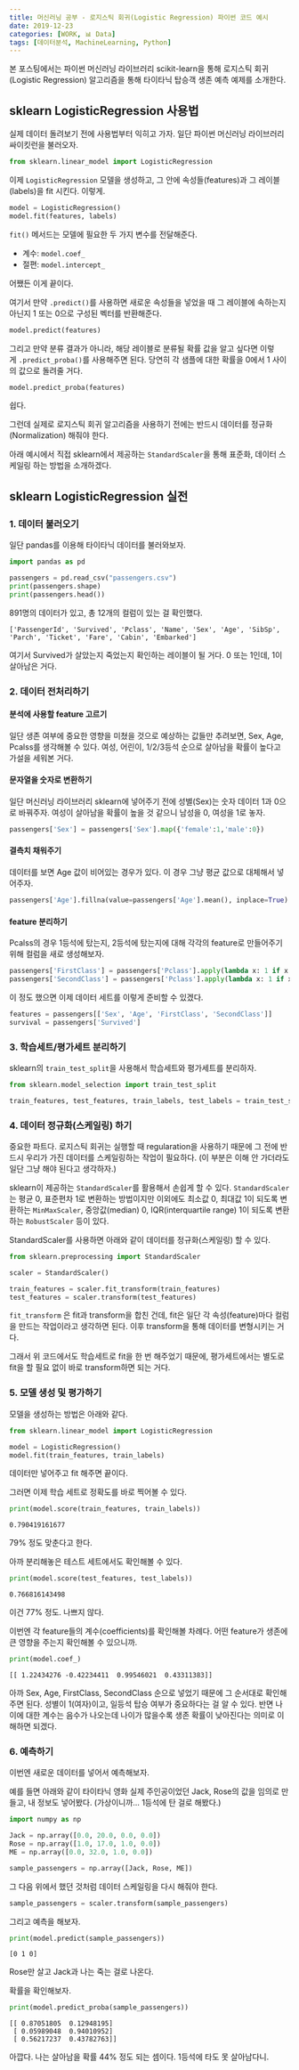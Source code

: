 ```yaml
---
title: 머신러닝 공부 - 로지스틱 회귀(Logistic Regression) 파이썬 코드 예시
date: 2019-12-23
categories: [WORK, 📊 Data]
tags: [데이터분석, MachineLearning, Python]
---
```


본 포스팅에서는 파이썬 머신러닝 라이브러리 scikit-learn을 통해 로지스틱 회귀(Logistic Regression) 알고리즘을 통해 타이타닉 탑승객 생존 예측 예제를 소개한다.

## sklearn LogisticRegression 사용법

실제 데이터 돌려보기 전에 사용법부터 익히고 가자. 일단 파이썬 머신러닝 라이브러리 싸이킷런을 불러오자.

```python
from sklearn.linear_model import LogisticRegression
```

이제 `LogisticRegression` 모델을 생성하고, 그 안에 속성들(features)과 그 레이블(labels)을 fit 시킨다. 이렇게.

```python
model = LogisticRegression()
model.fit(features, labels)
```

`fit()` 메서드는 모델에 필요한 두 가지 변수를 전달해준다.

- 계수: `model.coef_`
- 절편: `model.intercept_`

어쨌든 이게 끝이다.

여기서 만약 `.predict()`를 사용하면 새로운 속성들을 넣었을 때 그 레이블에 속하는지 아닌지 1 또는 0으로 구성된 벡터를 반환해준다.

```python
model.predict(features)
```

그리고 만약 분류 결과가 아니라, 해당 레이블로 분류될 확률 값을 알고 싶다면 이렇게 `.predict_proba()`를 사용해주면 된다. 당연히 각 샘플에 대한 확률을 0에서 1 사이의 값으로 돌려줄 거다.

```python
model.predict_proba(features)
```

쉽다.

그런데 실제로 로지스틱 회귀 알고리즘을 사용하기 전에는 반드시 데이터를 정규화(Normalization) 해줘야 한다.

아래 예시에서 직접 sklearn에서 제공하는 `StandardScaler`을 통해 표준화, 데이터 스케일링 하는 방법을 소개하겠다.

## sklearn LogisticRegression 실전

### 1. 데이터 불러오기

일단 pandas를 이용해 타이타닉 데이터를 불러와보자.

```python
import pandas as pd

passengers = pd.read_csv("passengers.csv")
print(passengers.shape)
print(passengers.head())
```

891명의 데이터가 있고, 총 12개의 컬럼이 있는 걸 확인했다.

```
['PassengerId', 'Survived', 'Pclass', 'Name', 'Sex', 'Age', 'SibSp', 'Parch', 'Ticket', 'Fare', 'Cabin', 'Embarked']
```

여기서 Survived가 살았는지 죽었는지 확인하는 레이블이 될 거다. 0 또는 1인데, 1이 살아남은 거다.

### 2. 데이터 전처리하기

#### 분석에 사용할 feature 고르기

일단 생존 여부에 중요한 영향을 미쳤을 것으로 예상하는 값들만 추려보면, Sex, Age, Pcalss를 생각해볼 수 있다. 여성, 어린이, 1/2/3등석 순으로 살아남을 확률이 높다고 가설을 세워본 거다.

#### 문자열을 숫자로 변환하기

일단 머신러닝 라이브러리 sklearn에 넣어주기 전에 성별(Sex)는 숫자 데이터 1과 0으로 바꿔주자. 여성이 살아남을 확률이 높을 것 같으니 남성을 0, 여성을 1로 놓자.

```python
passengers['Sex'] = passengers['Sex'].map({'female':1,'male':0})
```

#### 결측치 채워주기

데이터를 보면 Age 값이 비어있는 경우가 있다. 이 경우 그냥 평균 값으로 대체해서 넣어주자.

```python
passengers['Age'].fillna(value=passengers['Age'].mean(), inplace=True)
```

#### feature 분리하기

Pcalss의 경우 1등석에 탔는지, 2등석에 탔는지에 대해 각각의 feature로 만들어주기 위해 컬럼을 새로 생성해보자.

```python
passengers['FirstClass'] = passengers['Pclass'].apply(lambda x: 1 if x == 1 else 0)
passengers['SecondClass'] = passengers['Pclass'].apply(lambda x: 1 if x == 2 else 0)
```

이 정도 했으면 이제 데이터 세트를 이렇게 준비할 수 있겠다.

```python
features = passengers[['Sex', 'Age', 'FirstClass', 'SecondClass']]
survival = passengers['Survived']
```

### 3. 학습세트/평가세트 분리하기

sklearn의 `train_test_split`을 사용해서 학습세트와 평가세트를 분리하자.

```python
from sklearn.model_selection import train_test_split

train_features, test_features, train_labels, test_labels = train_test_split(features, survival)
```

### 4. 데이터 정규화(스케일링) 하기

중요한 파트다. 로지스틱 회귀는 실행할 때 regularation을 사용하기 때문에 그 전에 반드시 우리가 가진 데이터를 스케일링하는 작업이 필요하다. (이 부분은 이해 안 가더라도 일단 그냥 해야 된다고 생각하자.)

sklearn이 제공하는 `StandardScaler`를 활용해서 손쉽게 할 수 있다. `StandardScaler`는 평균 0, 표준편차 1로 변환하는 방법이지만 이외에도 최소값 0, 최대값 1이 되도록 변환하는 `MinMaxScaler`, 중앙값(median) 0, IQR(interquartile range) 1이 되도록 변환하는 `RobustScaler` 등이 있다.

StandardScaler를 사용하면 아래와 같이 데이터를 정규화(스케일링) 할 수 있다.

```python
from sklearn.preprocessing import StandardScaler

scaler = StandardScaler()

train_features = scaler.fit_transform(train_features)
test_features = scaler.transform(test_features)
```

`fit_transform` 은 fit과 transform을 합친 건데, fit은 일단 각 속성(feature)마다 컬럼을 만드는 작업이라고 생각하면 된다. 이후 transform을 통해 데이터를 변형시키는 거다.

그래서 위 코드에서도 학습세트로 fit을 한 번 해주었기 때문에, 평가세트에서는 별도로 fit을 할 필요 없이 바로 transform하면 되는 거다.

### 5. 모델 생성 및 평가하기

모델을 생성하는 방법은 아래와 같다.

```python
from sklearn.linear_model import LogisticRegression

model = LogisticRegression()
model.fit(train_features, train_labels)
```

데이터만 넣어주고 fit 해주면 끝이다.

그러면 이제 학습 세트로 정확도를 바로 찍어볼 수 있다.

```python
print(model.score(train_features, train_labels))
```

```
0.790419161677
```

79% 정도 맞춘다고 한다.

아까 분리해놓은 테스트 세트에서도 확인해볼 수 있다.

```python
print(model.score(test_features, test_labels))
```

```
0.766816143498
```

이건 77% 정도. 나쁘지 않다.

이번엔 각 feature들의 계수(coefficients)를 확인해볼 차례다. 어떤 feature가 생존에 큰 영향을 주는지 확인해볼 수 있으니까.

```python
print(model.coef_)
```

```
[[ 1.22434276 -0.42234411  0.99546021  0.43311383]]
```

아까 Sex, Age, FirstClass, SecondClass 순으로 넣었기 때문에 그 순서대로 확인해주면 된다. 성별이 1(여자)이고, 일등석 탑승 여부가 중요하다는 걸 알 수 있다. 반면 나이에 대한 계수는 음수가 나오는데 나이가 많을수록 생존 확률이 낮아진다는 의미로 이해하면 되겠다.

### 6. 예측하기

이번엔 새로운 데이터를 넣어서 예측해보자.

예를 들면 아래와 같이 타이타닉 영화 실제 주인공이었던 Jack, Rose의 값을 임의로 만들고, 내 정보도 넣어봤다. (가상이니까… 1등석에 탄 걸로 해봤다.)

```python
import numpy as np

Jack = np.array([0.0, 20.0, 0.0, 0.0])
Rose = np.array([1.0, 17.0, 1.0, 0.0])
ME = np.array([0.0, 32.0, 1.0, 0.0])

sample_passengers = np.array([Jack, Rose, ME])
```

그 다음 위에서 했던 것처럼 데이터 스케일링을 다시 해줘야 한다.

```python
sample_passengers = scaler.transform(sample_passengers)
```

그리고 예측을 해보자.

```python
print(model.predict(sample_passengers))
```

```
[0 1 0]
```

Rose만 살고 Jack과 나는 죽는 걸로 나온다.

확률을 확인해보자.

```python
print(model.predict_proba(sample_passengers))
```

```
[[ 0.87051805  0.12948195]
 [ 0.05989048  0.94010952]
 [ 0.56217237  0.43782763]]
```

아깝다. 나는 살아남을 확률 44% 정도 되는 셈이다. 1등석에 타도 못 살아남다니.